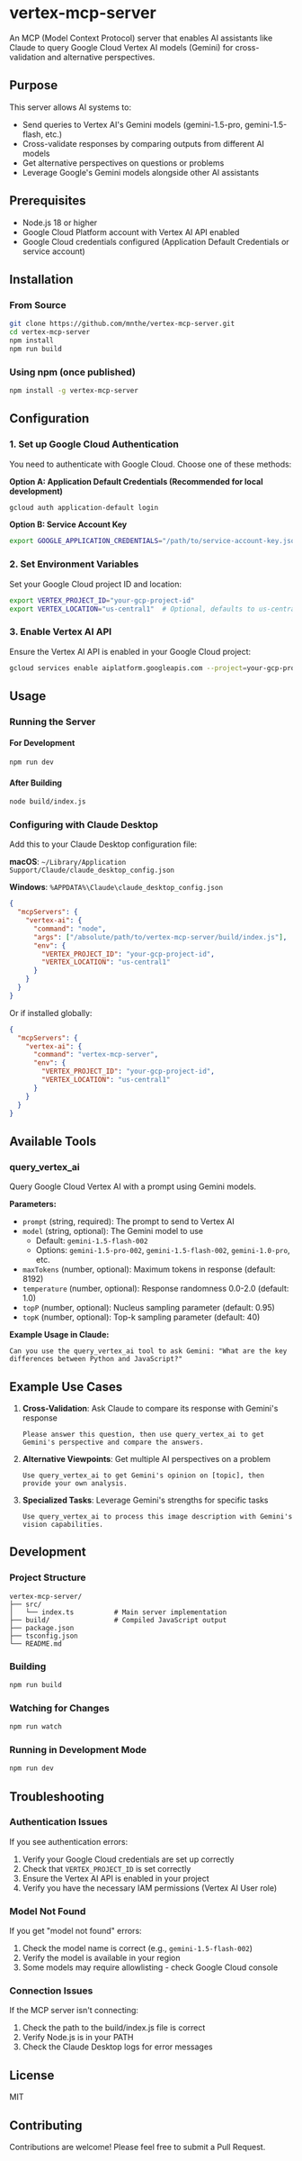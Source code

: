 # vertex-mcp-server

An MCP (Model Context Protocol) server that enables AI assistants like Claude to query Google Cloud Vertex AI models (Gemini) for cross-validation and alternative perspectives.

## Purpose

This server allows AI systems to:
- Send queries to Vertex AI's Gemini models (gemini-1.5-pro, gemini-1.5-flash, etc.)
- Cross-validate responses by comparing outputs from different AI models
- Get alternative perspectives on questions or problems
- Leverage Google's Gemini models alongside other AI assistants

## Prerequisites

- Node.js 18 or higher
- Google Cloud Platform account with Vertex AI API enabled
- Google Cloud credentials configured (Application Default Credentials or service account)

## Installation

### From Source

```bash
git clone https://github.com/mnthe/vertex-mcp-server.git
cd vertex-mcp-server
npm install
npm run build
```

### Using npm (once published)

```bash
npm install -g vertex-mcp-server
```

## Configuration

### 1. Set up Google Cloud Authentication

You need to authenticate with Google Cloud. Choose one of these methods:

**Option A: Application Default Credentials (Recommended for local development)**
```bash
gcloud auth application-default login
```

**Option B: Service Account Key**
```bash
export GOOGLE_APPLICATION_CREDENTIALS="/path/to/service-account-key.json"
```

### 2. Set Environment Variables

Set your Google Cloud project ID and location:

```bash
export VERTEX_PROJECT_ID="your-gcp-project-id"
export VERTEX_LOCATION="us-central1"  # Optional, defaults to us-central1
```

### 3. Enable Vertex AI API

Ensure the Vertex AI API is enabled in your Google Cloud project:

```bash
gcloud services enable aiplatform.googleapis.com --project=your-gcp-project-id
```

## Usage

### Running the Server

#### For Development
```bash
npm run dev
```

#### After Building
```bash
node build/index.js
```

### Configuring with Claude Desktop

Add this to your Claude Desktop configuration file:

**macOS**: `~/Library/Application Support/Claude/claude_desktop_config.json`

**Windows**: `%APPDATA%\Claude\claude_desktop_config.json`

```json
{
  "mcpServers": {
    "vertex-ai": {
      "command": "node",
      "args": ["/absolute/path/to/vertex-mcp-server/build/index.js"],
      "env": {
        "VERTEX_PROJECT_ID": "your-gcp-project-id",
        "VERTEX_LOCATION": "us-central1"
      }
    }
  }
}
```

Or if installed globally:
```json
{
  "mcpServers": {
    "vertex-ai": {
      "command": "vertex-mcp-server",
      "env": {
        "VERTEX_PROJECT_ID": "your-gcp-project-id",
        "VERTEX_LOCATION": "us-central1"
      }
    }
  }
}
```

## Available Tools

### query_vertex_ai

Query Google Cloud Vertex AI with a prompt using Gemini models.

**Parameters:**
- `prompt` (string, required): The prompt to send to Vertex AI
- `model` (string, optional): The Gemini model to use
  - Default: `gemini-1.5-flash-002`
  - Options: `gemini-1.5-pro-002`, `gemini-1.5-flash-002`, `gemini-1.0-pro`, etc.
- `maxTokens` (number, optional): Maximum tokens in response (default: 8192)
- `temperature` (number, optional): Response randomness 0.0-2.0 (default: 1.0)
- `topP` (number, optional): Nucleus sampling parameter (default: 0.95)
- `topK` (number, optional): Top-k sampling parameter (default: 40)

**Example Usage in Claude:**

```
Can you use the query_vertex_ai tool to ask Gemini: "What are the key differences between Python and JavaScript?"
```

## Example Use Cases

1. **Cross-Validation**: Ask Claude to compare its response with Gemini's response
   ```
   Please answer this question, then use query_vertex_ai to get Gemini's perspective and compare the answers.
   ```

2. **Alternative Viewpoints**: Get multiple AI perspectives on a problem
   ```
   Use query_vertex_ai to get Gemini's opinion on [topic], then provide your own analysis.
   ```

3. **Specialized Tasks**: Leverage Gemini's strengths for specific tasks
   ```
   Use query_vertex_ai to process this image description with Gemini's vision capabilities.
   ```

## Development

### Project Structure
```
vertex-mcp-server/
├── src/
│   └── index.ts          # Main server implementation
├── build/                # Compiled JavaScript output
├── package.json
├── tsconfig.json
└── README.md
```

### Building
```bash
npm run build
```

### Watching for Changes
```bash
npm run watch
```

### Running in Development Mode
```bash
npm run dev
```

## Troubleshooting

### Authentication Issues

If you see authentication errors:
1. Verify your Google Cloud credentials are set up correctly
2. Check that `VERTEX_PROJECT_ID` is set correctly
3. Ensure the Vertex AI API is enabled in your project
4. Verify you have the necessary IAM permissions (Vertex AI User role)

### Model Not Found

If you get "model not found" errors:
1. Check the model name is correct (e.g., `gemini-1.5-flash-002`)
2. Verify the model is available in your region
3. Some models may require allowlisting - check Google Cloud console

### Connection Issues

If the MCP server isn't connecting:
1. Check the path to the build/index.js file is correct
2. Verify Node.js is in your PATH
3. Check the Claude Desktop logs for error messages

## License

MIT

## Contributing

Contributions are welcome! Please feel free to submit a Pull Request.
